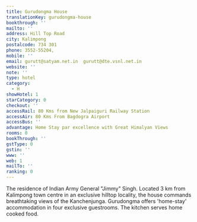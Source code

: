 ```yaml
---
title: Gurudongma House
translationKey: gurudongma-house
bookthrough: ''
mailto: ''
address: Hill Top Road
city: Kalimpong
postalcode: 734 301
phone: 3552-55204,
mobile: ''
email: gurutt@satyam.net.in  gurutt@dte.vsnl.net.in
website: ''
note: ''
type: hotel
category:
  - H
showHotel: 1
starCategory: 0
checkout: ''
accessRail: 80 Kms from New Jalpaiguri Railway Station
accessAir: 80 Kms From Bagdogra Airport
accessBus: ''
advantage: Home Stay par excellence with Great Himalyan Views
rooms: 0
bookThrough: ''
gstType: 0
gstin: ''
www: ''
web: 1
mailTo: ''
ranking: 0
---
```







The residence of Indian Army General "Jimmy" Singh. Located 3 km from Kalimpong town centre in an exclusive hilltop locality, the house commands breathtaking views of the Kanchenjunga. Gurudongma offers 'home-stay' accommodation in four exclusive guestrooms. The kitchen serves home cooked food.